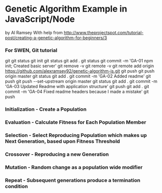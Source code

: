 # Genetic Algorithm Example in JavaScript/Node
by Al Ramsey
With help from http://www.theprojectspot.com/tutorial-post/creating-a-genetic-algorithm-for-beginners/3
### For SWEN, Git tutorial

git
git status
git init
git status
git add .
git status
git commit -m 'GA-01 npm init; Created basic server'
git remove -v
git remote -v
git remote add origin https://github.com/alexramsey92/genetic-algorithm-js.git
git push
git push origin master
git status
git add .
git commit -m 'GA-02 Added readme'
git push
git push --set-upstream origin master
git status
git add .
git commit -m 'GA-03 Updated Readme with application structure'
git push
git add .
git commit -m 'GA-04 Fixed readme headers because I made a mistake'
git push

### Initialization - Create a Population

### Evaluation - Calculate Fitness for Each Population Member

### Selection - Select Reproducing Population which makes up Next Generation, based upon Fitness Threshold

### Crossover - Reproducing a new Generation

### Mutation - Random change as a population wide modifier

### Repeat - Subsequent generations produce a termination condition
